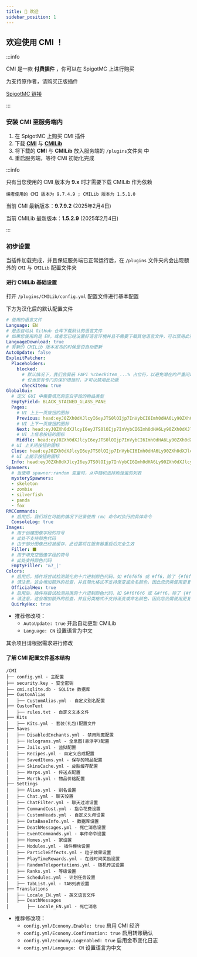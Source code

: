 ```yaml
---
title: 👋 欢迎
sidebar_position: 1
---
```


<!-- ![](https://count.kjchmc.cn/get/@SnowyMC?theme=minecraft) -->

## 欢迎使用 CMI ！

:::info

CMI 是一款 **付费插件** ，你可以在 SpigotMC 上进行购买

为支持原作者，请购买正版插件

[SpigotMC 链接](https://www.spigotmc.org/resources/cmi-300-commands-insane-kits-portals-essentials-economy-mysql-sqlite-much-more.3742/)

:::

### 安装 CMI 至服务端内

1. 在 SpigotMC 上购买 CMI 插件
2. 下载 **[CMI](https://www.spigotmc.org/resources/cmi-300-commands-insane-kits-portals-essentials-economy-mysql-sqlite-much-more.3742/)** 与 **[CMILib](https://www.spigotmc.org/resources/cmilib.87610/)**
3. 将下载的 **CMI** 与 **CMILib** 放入服务端的 `/plugins`文件夹 中
4. 重启服务端，等待 CMI 初始化完成

:::info

只有当您使用的 CMI 版本为 **9.x** 时才需要下载 CMILib 作为依赖

`编者使用的 CMI 版本为 9.7.4.9 ; CMILib 版本为 1.5.1.0`

当前 CMI 最新版本：**9.7.9.2** (2025年2月4日)

当前 CMILib 最新版本：**1.5.2.9** (2025年2月4日)

:::

### 初步设置

当插件加载完成，并且保证服务端已正常运行后，在 `/plugins` 文件夹内会出现额外的 `CMI` 与 `CMILib` 配置文件夹

#### 进行 CMILib 基础设置

打开 `/plugins/CMILib/config.yml` 配置文件进行基本配置

下方为汉化后的默认配置文件

```yaml
# 使用的语言文件
Language: EN
# 是否自动从 GitHub 仓库下载默认的语言文件
# 如果您使用的是 EN，或者您已经设置好语言环境并且不需要下载其他语言文件，可以禁用此功能
LanguageDownload: true
# 有新的 CMILib 版本发布的时候是否自动更新
AutoUpdate: false
ExploitPatcher:
  Placeholders:
    blocked:
      # 默认情况下，我们会屏蔽 PAPI %checkitem_...% 占位符，以避免潜在的严重问题
      # 仅当您有专门的保护措施时，才可以禁用此功能
      checkItem: true
GlobalGui:
  # 定义 GUI 中需要填充的空白字段的物品类型
  EmptyField: BLACK_STAINED_GLASS_PANE
  Pages:
    # UI 上上一页按钮的图标
    Previous: head:eyJ0ZXh0dXJlcyI6eyJTS0lOIjp7InVybCI6Imh0dHA6Ly90ZXh0dXJlcy5taW5lY3JhZnQubmV0L3RleHR1cmUvMzdhZWU5YTc1YmYwZGY3ODk3MTgzMDE1Y2NhMGIyYTdkNzU1YzYzMzg4ZmYwMTc1MmQ1ZjQ0MTlmYzY0NSJ9fX0=
    # UI 上下一页按钮的图标
    Next: head:eyJ0ZXh0dXJlcyI6eyJTS0lOIjp7InVybCI6Imh0dHA6Ly90ZXh0dXJlcy5taW5lY3JhZnQubmV0L3RleHR1cmUvNjgyYWQxYjljYjRkZDIxMjU5YzBkNzVhYTMxNWZmMzg5YzNjZWY3NTJiZTM5NDkzMzgxNjRiYWM4NGE5NmUifX19
    # UI 上信息按钮的图标
    Middle: head:eyJ0ZXh0dXJlcyI6eyJTS0lOIjp7InVybCI6Imh0dHA6Ly90ZXh0dXJlcy5taW5lY3JhZnQubmV0L3RleHR1cmUvZmEyYWZhN2JiMDYzYWMxZmYzYmJlMDhkMmM1NThhN2RmMmUyYmFjZGYxNWRhYzJhNjQ2NjJkYzQwZjhmZGJhZCJ9fX0=
  # UI 上关闭按钮的图标
  Close: head:eyJ0ZXh0dXJlcyI6eyJTS0lOIjp7InVybCI6Imh0dHA6Ly90ZXh0dXJlcy5taW5lY3JhZnQubmV0L3RleHR1cmUvYzM4YWIxNDU3NDdiNGJkMDljZTAzNTQzNTQ5NDhjZTY5ZmY2ZjQxZDllMDk4YzY4NDhiODBlMTg3ZTkxOSJ9fX0=
  # UI 上提示按钮的图标
  Info: head:eyJ0ZXh0dXJlcyI6eyJTS0lOIjp7InVybCI6Imh0dHA6Ly90ZXh0dXJlcy5taW5lY3JhZnQubmV0L3RleHR1cmUvMjcwNWZkOTRhMGM0MzE5MjdmYjRlNjM5YjBmY2ZiNDk3MTdlNDEyMjg1YTAyYjQzOWUwMTEyZGEyMmIyZTJlYyJ9fX0=
Spawners:
  # 当使用 spawner:random 变量时，从中随机选择刷怪蛋的列表
  mysterySpawners:
  - skeleton
  - zombie
  - silverfish
  - panda
  - fox
RMCCommands:
  # 启用后，我们将在可能的情况下记录使用 rmc 命令时执行的具体命令
  ConsoleLog: true
Images:
  # 用于创建图像字段的符号
  # 此处不支持颜色代码
  # 由于部分图像已经被缓存，此设置将在服务器重启后完全生效
  Filler: ⬛
  # 用于填充空图像字段的符号
  # 此处支持颜色代码
  EmptyFiller: '&7_|'
Colors:
  # 启用后，插件将尝试检测简化的十六进制颜色代码，如 #f6f6f6 或 #ff6，除了 {#f6f6f6} 和 {#red} 格式之外
  # 请注意，这会增加额外的检查，并且简化格式不支持渐变或命名颜色，因此您仍需使用更复杂的格式来实现这些效果
  OfficialHex: true
  # 启用后，插件将尝试检测另类的十六进制颜色代码，如 &#f6f6f6 或 &#ff6，除了 {#f6f6f6} 和 {#red} 格式之外
  # 请注意，这会增加额外的检查，并且另类格式不支持渐变或命名颜色，因此您仍需使用更复杂的格式来实现这些效果
  QuirkyHex: true
```

- 推荐修改项：
    - `AutoUpdate: true`  开启自动更新 CMiLib
    - `Language: CN`  设置语言为中文

其余项目请根据需求进行修改

#### 了解 CMI 配置文件基本结构

```
/CMI
├── config.yml - 主配置
├── security.key - 安全密钥
├── cmi.sqlite.db - SQLite 数据库
├── CustomAlias
│   ├── CustomAlias.yml - 自定义别名配置
├── CustomText
│   ├── rules.txt - 自定义文本文件
├── Kits
│   ├── Kits.yml - 套装(礼包)配置文件
├── Saves
│   ├── DisabledEnchants.yml - 禁用附魔配置
│   ├── Holograms.yml - 全息图(悬浮字)配置
│   ├── Jails.yml - 监狱配置
│   ├── Recipes.yml - 自定义合成配置
│   ├── SavedItems.yml - 保存的物品配置
│   ├── SkinsCache.yml - 皮肤缓存配置
│   ├── Warps.yml - 传送点配置
│   ├── Worth.yml - 物品价格配置
├── Settings
│   ├── Alias.yml - 别名设置
│   ├── Chat.yml - 聊天设置
│   ├── ChatFilter.yml - 聊天过滤设置
│   ├── CommandCost.yml - 指令花费设置
│   ├── CustomHeads.yml - 自定义头颅设置
│   ├── DataBaseInfo.yml - 数据库设置
│   ├── DeathMessages.yml - 死亡消息设置
│   ├── EventCommands.yml - 事件命令设置
│   ├── Homes.yml - 家设置
│   ├── Modules.yml - 插件模块设置
│   ├── ParticleEffects.yml - 粒子效果设置
│   ├── PlayTimeRewards.yml - 在线时间奖励设置
│   ├── RandomTeleportations.yml - 随机传送设置
│   ├── Ranks.yml - 等级设置
│   ├── Schedules.yml - 计划任务设置
│   ├── TabList.yml - TAB列表设置
├── Translations
│   ├── Locale_EN.yml - 英文语言文件
│   ├── DeathMessages
│       ├── Locale_EN.yml - 死亡消息
```

- 推荐修改项：
    - `config.yml/Economy.Enable: true`  启用 CMI 经济
    - `config.yml/Economy.Confirmation: true`  启用转账确认
    - `config.yml/Economy.LogEnabled: true`  启用金币变化日志
    - `config.yml/Language: CN`  设置语言为中文